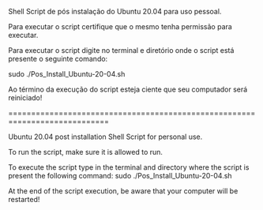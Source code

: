 Shell Script de pós instalação do Ubuntu 20.04 para uso pessoal.

Para executar o script certifique que o mesmo tenha permissão para executar.

Para executar o script digite no terminal e diretório onde o script está presente o seguinte comando:

sudo ./Pos_Install_Ubuntu-20-04.sh

Ao término da execução do script esteja ciente que seu computador será reiniciado!

============================================================================

Ubuntu 20.04 post installation Shell Script for personal use.

To run the script, make sure it is allowed to run.

To execute the script type in the terminal and directory where the script is present the following command:
sudo ./Pos_Install_Ubuntu-20-04.sh

At the end of the script execution, be aware that your computer will be restarted!
